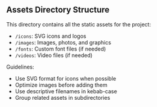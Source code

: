 ## Assets Directory Structure

This directory contains all the static assets for the project:

- `/icons`: SVG icons and logos
- `/images`: Images, photos, and graphics
- `/fonts`: Custom font files (if needed)
- `/videos`: Video files (if needed)

Guidelines:
- Use SVG format for icons when possible
- Optimize images before adding them
- Use descriptive filenames in kebab-case
- Group related assets in subdirectories